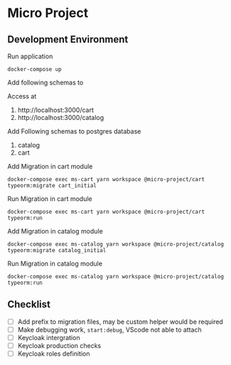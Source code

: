 # Micro Project
## Development Environment

Run application

`docker-compose up`

Add following schemas to 

Access at

1. http://localhost:3000/cart
1. http://localhost:3000/catalog

Add Following schemas to postgres database

1. catalog
2. cart

Add Migration in cart module
```
docker-compose exec ms-cart yarn workspace @micro-project/cart typeorm:migrate cart_initial
```

Run Migration in cart module
```
docker-compose exec ms-cart yarn workspace @micro-project/cart typeorm:run
```

Add Migration in catalog module
```
docker-compose exec ms-catalog yarn workspace @micro-project/catalog typeorm:migrate catalog_initial
```

Run Migration in catalog module
```
docker-compose exec ms-catalog yarn workspace @micro-project/catalog typeorm:run
```


## Checklist

- [ ] Add prefix to migration files, may be custom helper would be required
- [ ] Make debugging work, `start:debug`, VScode not able to attach
- [ ] Keycloak intergration
- [ ] Keycloak production checks
- [ ] Keycloak roles definition